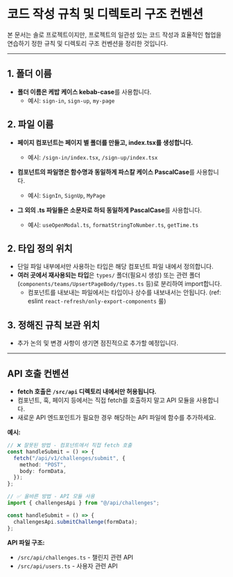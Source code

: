 # 코드 작성 규칙 및 디렉토리 구조 컨벤션

본 문서는 솔로 프로젝트이지만, 프로젝트의 일관성 있는 코드 작성과 효율적인 협업을 연습하기 정한 규칙 및 디렉토리 구조 컨벤션을 정리한 것입니다.

---

## 1. 폴더 이름

- **폴더 이름은 케밥 케이스 kebab-case**를 사용합니다.
  - 예시: `sign-in`, `sign-up`, `my-page`

## 2. 파일 이름

- **페이지 컴포넌트는 페이지 별 폴더를 만들고, index.tsx를 생성합니다.**
  - 예시: `/sign-in/index.tsx`, `/sign-up/index.tsx`

- **컴포넌트의 파일명은 함수명과 동일하게 파스칼 케이스 PascalCase**를 사용합니다.
  - 예시: `SignIn`, `SignUp`, `MyPage`

- **그 외의 .ts 파일들은 소문자로 하되 동일하게 PascalCase**를 사용합니다.
  - 예시: `useOpenModal.ts`, `formatStringToNumber.ts`, `getTime.ts`

## 2. 타입 정의 위치

- 단일 파일 내부에서만 사용하는 타입은 해당 컴포넌트 파일 내에서 정의합니다.
- **여러 곳에서 재사용되는 타입**은 `types/` 폴더(필요시 생성) 또는 관련 폴더(`components/teams/UpsertPageBody/types.ts` 등)로 분리하여 import합니다.
  - 컴포넌트를 내보내는 파일에서는 타입이나 상수를 내보내서는 안됩니다. (ref: eslint `react-refresh/only-export-components` 룰)

## 3. 정해진 규칙 보관 위치

- 추가 논의 및 변경 사항이 생기면 점진적으로 추가할 예정입니다.

---

## API 호출 컨벤션

- **fetch 호출은 `/src/api` 디렉토리 내에서만 허용됩니다.**
- 컴포넌트, 훅, 페이지 등에서는 직접 fetch를 호출하지 말고 API 모듈을 사용합니다.
- 새로운 API 엔드포인트가 필요한 경우 해당하는 API 파일에 함수를 추가하세요.

**예시:**

```typescript
// ❌ 잘못된 방법 - 컴포넌트에서 직접 fetch 호출
const handleSubmit = () => {
  fetch("/api/v1/challenges/submit", {
    method: "POST",
    body: formData,
  });
};

// ✅ 올바른 방법 - API 모듈 사용
import { challengesApi } from "@/api/challenges";

const handleSubmit = () => {
  challengesApi.submitChallenge(formData);
};
```

**API 파일 구조:**

- `/src/api/challenges.ts` - 챌린지 관련 API
- `/src/api/users.ts` - 사용자 관련 API

